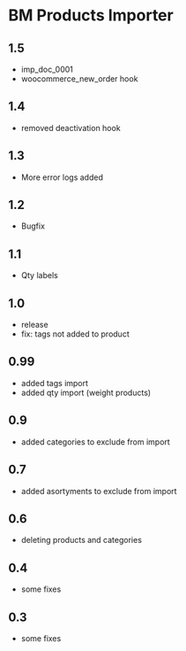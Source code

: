 BM Products Importer
====================================

1.5
-----
- imp_doc_0001
- woocommerce_new_order hook

1.4
-----
- removed deactivation hook

1.3
-----
- More error logs added


1.2
-----
- Bugfix


1.1
-----
- Qty labels


1.0
-----
- release
- fix: tags not added to product


0.99
-----
- added tags import
- added qty import (weight products)

0.9
-----
- added categories to exclude from import

0.7
-----
- added asortyments to exclude from import

0.6
-----
- deleting products and categories

0.4
-----
- some fixes

0.3
-----
- some fixes